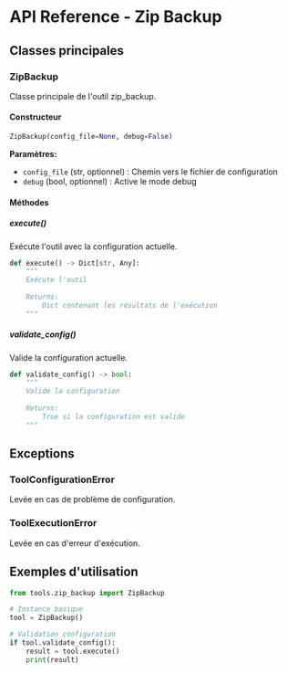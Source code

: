 # API Reference - Zip Backup

## Classes principales

### ZipBackup

Classe principale de l'outil zip_backup.

#### Constructeur
```python
ZipBackup(config_file=None, debug=False)
```

**Paramètres:**
- `config_file` (str, optionnel) : Chemin vers le fichier de configuration
- `debug` (bool, optionnel) : Active le mode debug

#### Méthodes

##### execute()
Exécute l'outil avec la configuration actuelle.

```python
def execute() -> Dict[str, Any]:
    """
    Exécute l'outil
    
    Returns:
        Dict contenant les résultats de l'exécution
    """
```

##### validate_config()
Valide la configuration actuelle.

```python
def validate_config() -> bool:
    """
    Valide la configuration
    
    Returns:
        True si la configuration est valide
    """
```

## Exceptions

### ToolConfigurationError
Levée en cas de problème de configuration.

### ToolExecutionError
Levée en cas d'erreur d'exécution.

## Exemples d'utilisation

```python
from tools.zip_backup import ZipBackup

# Instance basique
tool = ZipBackup()

# Validation configuration
if tool.validate_config():
    result = tool.execute()
    print(result)
```

